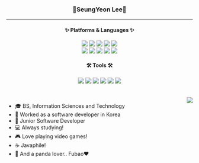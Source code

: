 <div align="center">
  
  ### 🐼SeungYeon Lee🐼
</div>

  ---

<div align=center>
	<h4> ✨ Platforms & Languages ✨ </h4>
  <picture>
	  <img src="https://img.shields.io/badge/Java-007396?style=flat&logo=Conda-Forge&logoColor=white" />
  </picture>
  <picture>
	  <img src="https://img.shields.io/badge/HTML5-E34F26?style=flat&logo=HTML5&logoColor=white" />
  </picture>
  <picture>
  	<img src="https://img.shields.io/badge/CSS3-1572B6?style=flat&logo=CSS3&logoColor=white" />
  </picture>
  <picture>
	<img src="https://img.shields.io/badge/JavaScript-F7DF1E?style=flat&logo=JavaScript&logoColor=white" />
  </picture>
  <picture>
	<img src="https://img.shields.io/badge/jQuery-0769AD?style=flat&logo=jQuery&logoColor=white" />
  </picture>
  <br>
  <picture>
  	<img src="https://img.shields.io/badge/React-61DAFB?style=flat&logo=React&logoColor=white">
  </picture>
  <picture>
	<img src="https://img.shields.io/badge/Spring-6DB33F?style=flat&logo=Spring&logoColor=white" />
  </picture>
  <picture>
	<img src="https://img.shields.io/badge/Oracle%20SQL-F80000?style=flat&logo=Oracle&logoColor=white" />
  </picture>
  <picture>
	<img src="https://img.shields.io/badge/MSSQL-CC2927?style=flat&logo=microsoftsqlserver&logoColor=white" />
  </picture>
  <picture>
	<img src="https://img.shields.io/badge/MariaDB-003545?style=flat&logo=MariaDB&logoColor=white" />
  </picture>
  <br>
	<h4>🛠 Tools 🛠</h4>
  <picture>
	<img src="https://img.shields.io/badge/Eclipse%20IDE-2C2255?style=flat&logo=EclipseIDE&logoColor=white" />
  </picture>
  <picture>
	<img src="https://img.shields.io/badge/Intellij%20IDEA-000000?style=flat&logo=intellijidea&logoColor=white" />
  </picture>
  <picture>
  	<img src="https://img.shields.io/badge/Visual%20Studio%20Code-007ACC?style=flat&logo=VisualStudioCode&logoColor=white" />
  </picture>
  <picture>
	<img src="https://img.shields.io/badge/Tomcat-F8DC75?style=flat&logo=ApacheTomcat&logoColor=white" />
  </picture>
  <picture>
	<img src="https://img.shields.io/badge/GitHub-181717?style=flat&logo=GitHub&logoColor=white" />
  </picture>
  <picture>
 	<img src="https://img.shields.io/badge/GitLab-FC6D26?style=flat&logo=GitLab&logoColor=white" />
  </picture>
</div>
<br>
<br>

<picture>
  <img align="right" src="https://leetcard.jacoblin.cool/ciiindy?theme=light"/>
</picture>

- 🎓 BS, Information Sciences and Technology
- 💼 Worked as a software developer in Korea
- 🌱 Junior Software Developer
- 💻 Always studying!
- 🎮 Love playing video games!
- ☕ Javaphile!
- 🐼 And a panda lover.. Fubao❤
